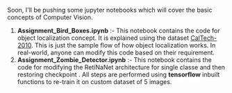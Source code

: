 Soon, I'll be pushing some jupyter notebooks which will cover the basic concepts of Computer Vision.

1. **Assignment_Bird_Boxes.ipynb** :- This notebook contains the code for object localization concept. It is explained using the dataset [CalTech-2010](https://www.vision.caltech.edu/datasets/). This is just the sample flow of how object localization works. In real-world, anyone can modify this code based on their requirement.
2. **Assignment_Zombie_Detector.ipynb** :- This notebook contains the code for modifying the RetiNaNet architecture for single classe and then restoring checkpoint . All steps are performed using **tensorflow** inbuilt functions to re-train it on custom dataset of 5 images. 